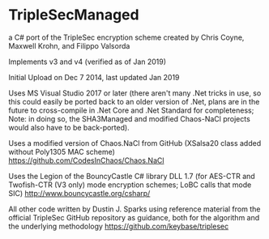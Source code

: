 TripleSecManaged
================

a C# port of the TripleSec encryption scheme created by Chris Coyne, Maxwell Krohn, and Filippo Valsorda

Implements v3 and v4 (verified as of Jan 2019)

Initial Upload on Dec 7 2014, last updated Jan 2019

Uses MS Visual Studio 2017 or later (there aren't many .Net tricks in use, so this could easily be ported back to an older version of .Net, plans are in the future to cross-compile in .Net Core and .Net Standard for completeness; Note: in doing so, the SHA3Managed and modified Chaos-NaCl projects would also have to be back-ported).

Uses a modified version of Chaos.NaCl from GitHub (XSalsa20 class added without Poly1305 MAC scheme)
  https://github.com/CodesInChaos/Chaos.NaCl

Uses the Legion of the BouncyCastle C# library DLL 1.7 (for AES-CTR and Twofish-CTR (V3 only) mode encryption schemes;
  LoBC calls that mode SIC)  http://www.bouncycastle.org/csharp/
  
All other code written by Dustin J. Sparks using reference material from the official TripleSec GitHub repository
  as guidance, both for the algorithm and the underlying methodology  https://github.com/keybase/triplesec
